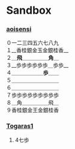 

# Sandbox

### [aoisensi](http://twitter.com/aoisensi)

０一二三四五六七八九  
１__香桂銀金玉金銀桂香__  
２＿__飛__＿＿＿＿＿__角__＿    
３__歩歩歩歩歩歩＿歩歩__  
４＿＿＿＿＿＿__歩__＿＿  
５＿＿＿＿＿＿＿＿＿  
６＿＿＿＿＿＿＿＿＿  
７歩歩歩歩歩歩歩歩歩  
８＿角＿＿＿＿＿飛＿  
９香桂銀金王金銀桂香  

### [Togaras1](http://twitter.com/Togaras1)

1. 4七歩
